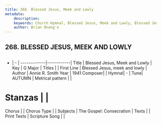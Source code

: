 ```yaml
---
title: 268. Blessed Jesus, Meek and Lowly
metadata:
    description: 
    keywords: Church Hymnal, Blessed Jesus, Meek and Lowly, Blessed Jesus, meek and lowly, 
    author: Brian Onang'o
---
```



## 268. BLESSED JESUS, MEEK AND LOWLY

```txt

```

- |   -  |
-------------|------------|
Title | Blessed Jesus, Meek and Lowly |
Key | G Major |
Titles |  |
First Line | Blessed Jesus, meek and lowly |
Author | Annie R. Smith
Year | 1941
Composer|  |
Hymnal|  - |
Tune| AUTUMN |
Metrical pattern | |
# Stanzas |  |
Chorus |  |
Chorus Type |  |
Subjects | The Gospel: Consecration |
Texts |  |
Print Texts | 
Scripture Song |  |
  
